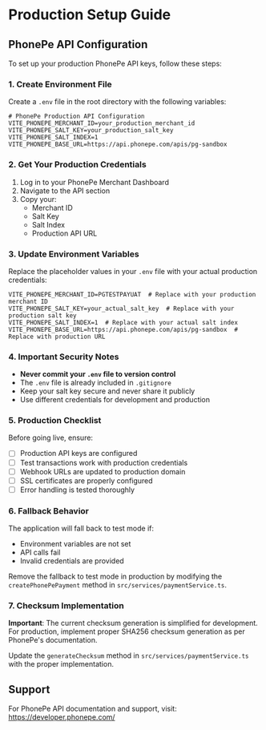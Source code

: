 # Production Setup Guide

## PhonePe API Configuration

To set up your production PhonePe API keys, follow these steps:

### 1. Create Environment File

Create a `.env` file in the root directory with the following variables:

```env
# PhonePe Production API Configuration
VITE_PHONEPE_MERCHANT_ID=your_production_merchant_id
VITE_PHONEPE_SALT_KEY=your_production_salt_key
VITE_PHONEPE_SALT_INDEX=1
VITE_PHONEPE_BASE_URL=https://api.phonepe.com/apis/pg-sandbox
```

### 2. Get Your Production Credentials

1. Log in to your PhonePe Merchant Dashboard
2. Navigate to the API section
3. Copy your:
   - Merchant ID
   - Salt Key
   - Salt Index
   - Production API URL

### 3. Update Environment Variables

Replace the placeholder values in your `.env` file with your actual production credentials:

```env
VITE_PHONEPE_MERCHANT_ID=PGTESTPAYUAT  # Replace with your production merchant ID
VITE_PHONEPE_SALT_KEY=your_actual_salt_key  # Replace with your production salt key
VITE_PHONEPE_SALT_INDEX=1  # Replace with your actual salt index
VITE_PHONEPE_BASE_URL=https://api.phonepe.com/apis/pg-sandbox  # Replace with production URL
```

### 4. Important Security Notes

- **Never commit your `.env` file to version control**
- The `.env` file is already included in `.gitignore`
- Keep your salt key secure and never share it publicly
- Use different credentials for development and production

### 5. Production Checklist

Before going live, ensure:

- [ ] Production API keys are configured
- [ ] Test transactions work with production credentials
- [ ] Webhook URLs are updated to production domain
- [ ] SSL certificates are properly configured
- [ ] Error handling is tested thoroughly

### 6. Fallback Behavior

The application will fall back to test mode if:
- Environment variables are not set
- API calls fail
- Invalid credentials are provided

Remove the fallback to test mode in production by modifying the `createPhonePePayment` method in `src/services/paymentService.ts`.

### 7. Checksum Implementation

**Important**: The current checksum generation is simplified for development. For production, implement proper SHA256 checksum generation as per PhonePe's documentation.

Update the `generateChecksum` method in `src/services/paymentService.ts` with the proper implementation.

## Support

For PhonePe API documentation and support, visit: https://developer.phonepe.com/













































